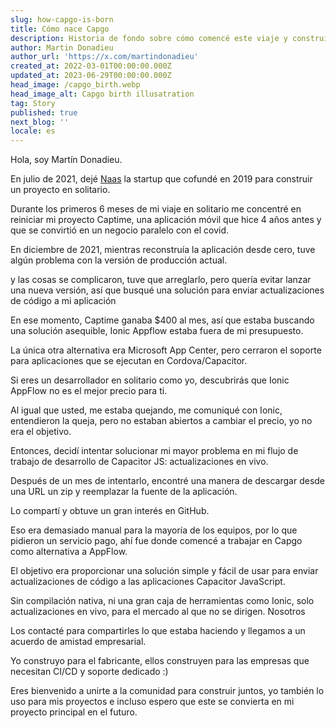 ```yaml
---
slug: how-capgo-is-born
title: Cómo nace Capgo
description: Historia de fondo sobre cómo comencé este viaje y construí Capgo
author: Martin Donadieu
author_url: 'https://x.com/martindonadieu'
created_at: 2022-03-01T00:00:00.000Z
updated_at: 2023-06-29T00:00:00.000Z
head_image: /capgo_birth.webp
head_image_alt: Capgo birth illusatration
tag: Story
published: true
next_blog: ''
locale: es
---
```


Hola, soy Martín Donadieu.

En julio de 2021, dejé [Naas](https://naasai/) la startup que cofundé en 2019 para construir un proyecto en solitario.

Durante los primeros 6 meses de mi viaje en solitario me concentré en reiniciar mi proyecto Captime, una aplicación móvil que hice 4 años antes y que se convirtió en un negocio paralelo con el covid.


En diciembre de 2021, mientras reconstruía la aplicación desde cero, tuve algún problema con la versión de producción actual. 

y las cosas se complicaron, tuve que arreglarlo, pero quería evitar lanzar una nueva versión, así que busqué una solución para enviar actualizaciones de código a mi aplicación

En ese momento, Captime ganaba $400 al mes, así que estaba buscando una solución asequible, Ionic Appflow estaba fuera de mi presupuesto.

La única otra alternativa era Microsoft App Center, pero cerraron el soporte para aplicaciones que se ejecutan en Cordova/Capacitor.

Si eres un desarrollador en solitario como yo, descubrirás que Ionic AppFlow no es el mejor precio para ti.

Al igual que usted, me estaba quejando, me comuniqué con Ionic, entendieron la queja, pero no estaban abiertos a cambiar el precio, yo no era el objetivo.

Entonces, decidí intentar solucionar mi mayor problema en mi flujo de trabajo de desarrollo de Capacitor JS: actualizaciones en vivo.

Después de un mes de intentarlo, encontré una manera de descargar desde una URL un zip y reemplazar la fuente de la aplicación.

Lo compartí y obtuve un gran interés en GitHub.

Eso era demasiado manual para la mayoría de los equipos, por lo que pidieron un servicio pago, ahí fue donde comencé a trabajar en Capgo como alternativa a AppFlow.

El objetivo era proporcionar una solución simple y fácil de usar para enviar actualizaciones de código a las aplicaciones Capacitor JavaScript.

Sin compilación nativa, ni una gran caja de herramientas como Ionic, solo actualizaciones en vivo, para el mercado al que no se dirigen. Nosotros

Los contacté para compartirles lo que estaba haciendo y llegamos a un acuerdo de amistad empresarial.

Yo construyo para el fabricante, ellos construyen para las empresas que necesitan CI/CD y soporte dedicado :)

Eres bienvenido a unirte a la comunidad para construir juntos, yo también lo uso para mis proyectos e incluso espero que este se convierta en mi proyecto principal en el futuro.